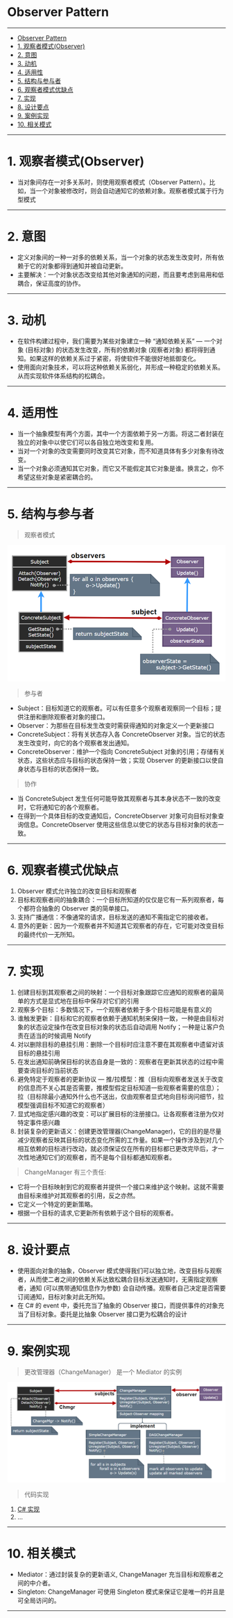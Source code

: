 # Observer Pattern

---

- [Observer Pattern](#observer-pattern)
- [1. 观察者模式(Observer)](#1-观察者模式observer)
- [2. 意图](#2-意图)
- [3. 动机](#3-动机)
- [4. 适用性](#4-适用性)
- [5. 结构与参与者](#5-结构与参与者)
- [6. 观察者模式优缺点](#6-观察者模式优缺点)
- [7. 实现](#7-实现)
- [8. 设计要点](#8-设计要点)
- [9. 案例实现](#9-案例实现)
- [10. 相关模式](#10-相关模式)

---
# 1. 观察者模式(Observer)

- 当对象间存在一对多关系时，则使用观察者模式（Observer Pattern）。比如，当一个对象被修改时，则会自动通知它的依赖对象。观察者模式属于行为型模式

---
# 2. 意图

- 定义对象间的一种一对多的依赖关系，当一个对象的状态发生改变时，所有依赖于它的对象都得到通知并被自动更新。
- 主要解决：一个对象状态改变给其他对象通知的问题，而且要考虑到易用和低耦合，保证高度的协作。

---
# 3. 动机

- 在软件构建过程中，我们需要为某些对象建立一种 “通知依赖关系” — 一个对象 (目标对象) 的状态发生改变，所有的依赖对象 (观察者对象) 都将得到通知。如果这样的依赖关系过于紧密，将使软件不能很好地抵御变化。
- 使用面向对象技术，可以将这种依赖关系弱化，并形成一种稳定的依赖关系。从而实现软件体系结构的松耦合。

---
# 4. 适用性

- 当一个抽象模型有两个方面，其中一个方面依赖于另一方面。将这二者封装在独立的对象中以使它们可以各自独立地改变和复用。
- 当对一个对象的改变需要同时改变其它对象，而不知道具体有多少对象有待改变。
- 当一个对象必须通知其它对象，而它又不能假定其它对象是谁。换言之，你不希望这些对象是紧密耦合的。

---
# 5. 结构与参与者

> 观察者模式

  ![观察者模式](img/观察者模式设计.png)

> 参与者

- Subject：目标知道它的观察者。可以有任意多个观察者观察同一个目标；提供注册和删除观察者对象的接口。
- Observer：为那些在目标发生改变时需获得通知的对象定义一个更新接口
- ConcreteSubject：将有关状态存入各 ConcreteObserver 对象。当它的状态发生改变时，向它的各个观察者发出通知。
- ConcreteObserver：维护一个指向 ConcreteSubject 对象的引用；存储有关状态，这些状态应与目标的状态保持一致；实现 Observer 的更新接口以使自身状态与目标的状态保持一致。

> 协作

- 当 ConcreteSubject 发生任何可能导致其观察者与其本身状态不一致的改变时，它将通知它的各个观察者。
- 在得到一个具体目标的改变通知后，ConcreteObserver 对象可向目标对象查询信息。ConcreteObserver 使用这些信息以使它的状态与目标对象的状态一致。

---
# 6. 观察者模式优缺点

1. Observer 模式允许独立的改变目标和观察者
2. 目标和观察者间的抽象耦合：一个目标所知道的仅仅是它有一系列观察者，每个都符合抽象的 Observer 类的简单接口。
3. 支持广播通信：不像通常的请求，目标发送的通知不需指定它的接收者。
4. 意外的更新：因为一个观察者并不知道其它观察者的存在，它可能对改变目标的最终代价一无所知。

---
# 7. 实现

1. 创建目标到其观察者之间的映射：一个目标对象跟踪它应通知的观察者的最简单的方式是显式地在目标中保存对它们的引用
2. 观察多个目标：多数情况下，一个观察者依赖于多个目标可能是有意义的
3. 谁触发更新：目标和它的观察者依赖于通知机制来保持一致，一种是由目标对象的状态设定操作在改变目标对象的状态后自动调用 Notify；一种是让客户负责在适当的时候调用 Notify
4. 对以删除目标的悬挂引用：删除一个目标时应注意不要在其观察者中遗留对该目标的悬挂引用
5. 在发出通知前确保目标的状态自身是一致的：观察者在更新其状态的过程中需要查询目标的当前状态
6. 避免特定于观察者的更新协议 — 推/拉模型：推（目标向观察者发送关于改变的信息而不关心其是否需要，推模型假定目标知道一些观察者需要的信息）；拉（目标除最小通知外什么也不送出，仅由观察者显式地向目标询问细节，拉模型强调目标不知道它的观察者）
7. 显式地指定感兴趣的改变：可以扩展目标的注册接口。让各观察者注册为仅对特定事件感兴趣
8. 封装复杂的更新语义：创建更改管理器(ChangeManager)，它的目的是尽量减少观察者反映其目标的状态变化所需的工作量。如果一个操作涉及到对几个相互依赖的目标进行改动，就必须保证仅在所有的目标都已更改完毕后，才一次性地通知它们的观察者，而不是每个目标都通知观察者。

> ChangeManager 有三个责任:

- 它将一个目标映射到它的观察者并提供一个接口来维护这个映射。这就不需要由目标来维护对其观察者的引用，反之亦然。
- 它定义一个特定的更新策略。
- 根据一个目标的请求,它更新所有依赖于这个目标的观察者。


---
# 8. 设计要点

- 使用面向对象的抽象，Observer 模式使得我们可以独立地，改变目标与观察者，从而使二者之间的依赖关系达致松耦合目标发送通知时，无需指定观察者，通知 (可以携带通知信息作为参数) 会自动传播。观察者自己决定是否需要订阅通知，目标对象对此无所知。
- 在 C# 的 event 中，委托充当了抽象的 Observer 接口，而提供事件的对象充当了目标对象。委托是比抽象 Observer 接口更为松耦合的设计

---
# 9. 案例实现

> 更改管理器（ChangeManager） 是一个 Mediator 的实例

  ![更改管理器](./img/观察者模式更改管理器.png)


> 代码实现

1. [C# 实现]()
2. ...

---
# 10. 相关模式

- Mediator：通过封装复杂的更新语义, ChangeManager 充当目标和观察者之间的中介者。
- Singleton: ChangeManager 可使用 Singleton 模式来保证它是唯一的并且是可全局访问的。

---